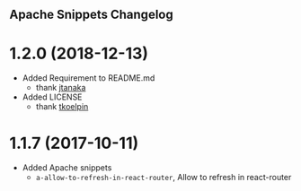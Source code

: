 ## Apache Snippets Changelog

<a name="1.2.0"></a>

# 1.2.0 (2018-12-13)

- Added Requirement to README.md
  - thank [jtanaka](https://github.com/jtanaka)
- Added LICENSE
  - thank [tkoelpin](https://github.com/tkoelpin)

<a name="1.1.7"></a>

# 1.1.7 (2017-10-11)

- Added Apache snippets
  - `a-allow-to-refresh-in-react-router`, Allow to refresh in react-router
